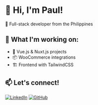 # 👋 Hi, I'm Paul!
🚀 Full-stack developer from the Philippines

## 🌱 What I'm working on:
- 🔧 Vue.js & Nuxt.js projects
- 📦 WooCommerce integrations
- 🏗 Frontend with TailwindCSS

## 📫 Let's connect!
[![LinkedIn](https://img.shields.io/badge/LinkedIn-blue?logo=linkedin&style=for-the-badge)](https://linkedin.com/in/yourprofile)
[![GitHub](https://img.shields.io/badge/GitHub-black?logo=github&style=for-the-badge)](https://github.com/chris14rueda)

